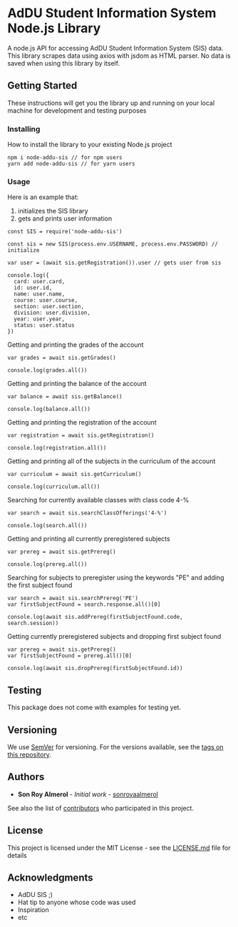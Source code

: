 # AdDU Student Information System Node.js Library

A node.js API for accessing AdDU Student Information System (SIS) data. This library scrapes data using axios with jsdom as HTML parser. No data is saved when using this library by itself.

## Getting Started

These instructions will get you the library up and running on your local machine for development and testing purposes

### Installing

How to install the library to your existing Node.js project

```
npm i node-addu-sis // for npm users
yarn add node-addu-sis // for yarn users
```

### Usage

Here is an example that:
1. initializes the SIS library
2. gets and prints user information

```
const SIS = require('node-addu-sis')

const sis = new SIS(process.env.USERNAME, process.env.PASSWORD) // initialize

var user = (await sis.getRegistration()).user // gets user from sis
  
console.log({
  card: user.card,
  id: user.id,
  name: user.name,
  course: user.course,
  section: user.section,
  division: user.division,
  year: user.year,
  status: user.status
})

```

Getting and printing the grades of the account

```
var grades = await sis.getGrades()

console.log(grades.all())

```

Getting and printing the balance of the account

```
var balance = await sis.getBalance()

console.log(balance.all())

```

Getting and printing the registration of the account

```
var registration = await sis.getRegistration()

console.log(registration.all())

```

Getting and printing all of the subjects in the curriculum of the account

```
var curriculum = await sis.getCurriculum()

console.log(curriculum.all())

```

Searching for currently available classes with class code 4-%

```
var search = await sis.searchClassOfferings('4-%')

console.log(search.all())

```

Getting and printing all currently preregistered subjects

```
var prereg = await sis.getPrereg()

console.log(prereg.all())

```

Searching for subjects to preregister using the keywords "PE" and adding the first subject found

```
var search = await sis.searchPrereg('PE')
var firstSubjectFound = search.response.all()[0]

console.log(await sis.addPrereg(firstSubjectFound.code, search.session))

```

Getting currently preregistered subjects and dropping first subject found

```
var prereg = await sis.getPrereg()
var firstSubjectFound = prereg.all()[0]

console.log(await sis.dropPrereg(firstSubjectFound.id))

```

## Testing

This package does not come with examples for testing yet.

## Versioning

We use [SemVer](http://semver.org/) for versioning. For the versions available, see the [tags on this repository](https://github.com/sonroyaalmerol/node-addu-sis/tags). 

## Authors

* **Son Roy Almerol** - *Initial work* - [sonroyaalmerol](https://github.com/sonroyaalmerol)

See also the list of [contributors](https://github.com/sonroyaalmerol/node-addu-sis/contributors) who participated in this project.

## License

This project is licensed under the MIT License - see the [LICENSE.md](LICENSE.md) file for details

## Acknowledgments

* AdDU SIS ;)
* Hat tip to anyone whose code was used
* Inspiration
* etc
